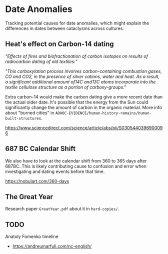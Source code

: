 # Date Anomalies

Tracking potential causes for date anomalies, which might explain the differences in dates between cataclysms across cultures.

## Heat's effect on Carbon-14 dating

*"Effects of fires and biofractionation of carbon isotopes on results of radiocarbon dating of old textiles:"*

*"This carboxylation process involves carbon-containing combustion gases, CO and CO2, in the presence of silver cations, water and heat. As a result, a significant additional amount of14C and13C atoms incorporate into the textile cellulose structure as a portion of carboxy-groups."*

Extra carbon-14 would make the carbon dating give a more recent date than the actual older date. It's possible that the energy from the Sun could significantly change the amount of carbon in the organic material. More info about "burned cities" in `ADHOC-EVIDENCE/human-history-remains/human-built-structures`.

https://www.sciencedirect.com/science/article/abs/pii/S0305440396900096

## 687 BC Calendar Shift

We also have to look at the calendar shift from 360 to 365 days after 687BC. This is likely contributing cause to confusion and error when investigating and dating events before that time.

https://nobulart.com/360-days

## The Great Year

Research paper `GreatYear.pdf` about it in `hard-copies/`.

## TODO

Anatoly Fomenko timeline
- https://andreumarfull.com/nc-english/